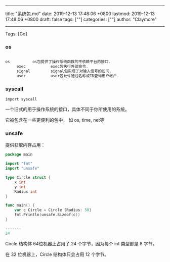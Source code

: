 
---
title: "系统包.md"
date: 2019-12-13 17:48:06 +0800
lastmod: 2019-12-13 17:48:06 +0800
draft: false
tags: [""]
categories: [""]
author: "Claymore"

---
Tags: [Go]

### os

```go

os	    	os包提供了操作系统函数的不依赖平台的接口.
     exec	    	exec包执行外部命令.
     signal	    	signal包实现了对输入信号的访问.
     user	    	user包允许通过名称或ID查询用户帐户.
```





### syscall

`import syscall`

一个旧式的用于操作系统的接口，具体不同于你所使用的系统。

它被包含在一些更便利的包中， 如 os, time, net等



### unsafe

提供获取内存占用：

```go
package main

import "fmt"
import "unsafe"

type Circle struct {
    x int
    y int
    Radius int
}

func main() {
    var c Circle = Circle {Radius: 50}
    fmt.Println(unsafe.Sizeof(c))
}

-------
24
```

Circle 结构体 64位机器上占用了 24 个字节，因为每个 int 类型都是 8 字节。

在 32 位机器上，Circle 结构体只会占用 12 个字节。
